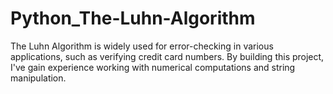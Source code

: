 # Python_The-Luhn-Algorithm
The Luhn Algorithm is widely used for error-checking in various applications, such as verifying credit card numbers.  By building this project, I've gain experience working with numerical computations and string manipulation.
